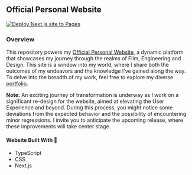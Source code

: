 ## Official Personal Website

[![Deploy Next.js site to Pages](https://github.com/RonnieLutalo/ronnielutalo.github.io/actions/workflows/nextjs-deployment.yaml/badge.svg)](https://github.com/RonnieLutalo/ronnielutalo.github.io/actions/workflows/nextjs-deployment.yaml)

### Overview

This repository powers my [Official Personal Website](https://ronnielutalo.github.io), a dynamic platform that showcases my journey through the realms of Film, Engineering and Design. This site is a window into my world, where I share both the outcomes of my endeavors and the knowledge I've gained along the way. To delve into the breadth of my work, feel free to explore my diverse [portfolio](https://ronnielutalo.github.io/portfolio).

**Note:** An exciting journey of transformation is underway as I work on a significant re-design for the website, aimed at elevating the User Experience and beyond. During this process, you might notice some deviations from the expected behavior and the possibility of encountering minor regressions. I invite you to anticipate the upcoming release, where these improvements will take center stage.

#### Website Built With 🚀

- TypeScript
- CSS
- Next.js
